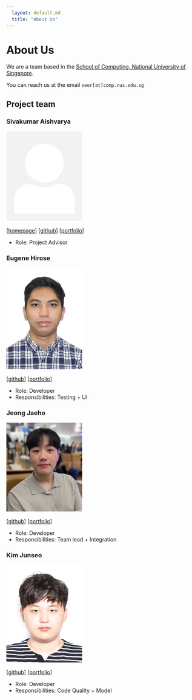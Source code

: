 ```yaml
---
  layout: default.md
  title: "About Us"
---
```


# About Us

We are a team based in the [School of Computing, National University of Singapore](http://www.comp.nus.edu.sg).

You can reach us at the email `seer[at]comp.nus.edu.sg`

## Project team

### Sivakumar Aishvarya

<img src="images/johndoe.png" width="200px">

[[homepage](http://www.comp.nus.edu.sg/~damithch)]
[[github](https://github.com/johndoe)]
[[portfolio](team/johndoe.md)]

* Role: Project Advisor

### Eugene Hirose

<img src="images/vision-2000.png" width="200px">

[[github](http://github.com/Vision-2000)]
[[portfolio](team/johndoe.md)]

* Role: Developer
* Responsibilities: Testing + UI

### Jeong Jaeho

<img src="images/jeong-jaeho.png" width="200px">  

[[github](http://github.com/jeong-jaeho)]
[[portfolio](team/johndoe.md)]

* Role: Developer
* Responsibilities: Team lead + Integration

### Kim Junseo

<img src="images/jskimdev.png" width="200px">

[[github](https://github.com/jskimdev)]
[[portfolio](team/johndoe.md)]

* Role: Developer
* Responsibilities: Code Quality + Model
